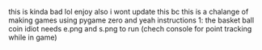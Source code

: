 this is kinda bad lol enjoy also i wont update this bc this is a chalange of making games using pygame zero and yeah 
instructions
1: the basket ball coin idiot needs e.png and s.png to run (chech console for point tracking while in game)

